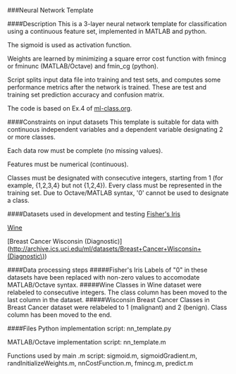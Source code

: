 ###Neural Network Template


####Description
This is a 3-layer neural network template for classification using a continuous feature set, implemented in MATLAB and python.

The sigmoid is used as activation function.

Weights are learned by minimizing a square error cost function with fmincg or fminunc (MATLAB/Octave) and fmin\_cg (python).

Script splits input data file into training and test sets, and computes some performance metrics after the network is trained. These are test and training set prediction accuracy and confusion matrix.

The code is based on Ex.4 of [ml-class.org](http://ml-class.org).

####Constraints on input datasets
This template is suitable for data with continuous independent variables and a dependent variable designating 2 or more classes.

Each data row must be complete (no missing values).

Features must be numerical (continuous).	

Classes must be designated with consecutive integers, starting from 1 (for example, {1,2,3,4} but not {1,2,4}). 
Every class must be represented in the training set.
Due to Octave/MATLAB syntax, '0' cannot be used to designate a class.


####Datasets used in development and testing
[Fisher's Iris](http://archive.ics.uci.edu/ml/datasets/Iris)  

[Wine](http://archive.ics.uci.edu/ml/datasets/Wine)  

[Breast Cancer Wisconsin (Diagnostic)](http://archive.ics.uci.edu/ml/datasets/Breast+Cancer+Wisconsin+(Diagnostic\))

####Data processing steps
#####Fisher's Iris 
Labels of "0" in these datasets have been replaced with non-zero values to accomodate MATLAB/Octave syntax.
#####Wine
Classes in Wine dataset were relabeled to consecutive integers. The class column has been moved to the last column in the dataset.
#####Wisconsin Breast Cancer
Classes in Breast Cancer dataset were relabeled to 1 (malignant) and 2 (benign). Class column has been moved to the end.

####Files
Python implementation script: nn\_template.py

MATLAB/Octave implementation script: nn\_template.m

Functions used by main .m script: sigmoid.m, sigmoidGradient.m, randInitializeWeights.m, nnCostFunction.m, fmincg.m, predict.m
